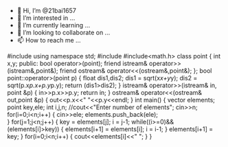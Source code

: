 - 👋 Hi, I’m @21bai1657
- 👀 I’m interested in ...
- 🌱 I’m currently learning ...
- 💞️ I’m looking to collaborate on ...
- 📫 How to reach me ...

<!---
21bai1657/21bai1657 is a ✨ special ✨ repository because its `README.md` (this file) appears on your GitHub profile.
You can click the Preview link to take a look at your changes.
--->
#include<iostream>
using namespace std;
#include<vector>
#include<math.h>
class point
{
    int x,y;
    public:
    bool operator>(point);
    friend istream& operator>>(istream&,point&);
    friend ostream& operator<<(ostream&,point&);
};
bool point::operator>(point p)
{
    float dis1,dis2;
    dis1 = sqrt(x*x+y*y);
    dis2 = sqrt(p.x*p.x+p.y*p.y);
    return (dis1>dis2);
}
istream& operator>>(istream& in, point &p)
{
    in>>p.x>>p.y;
    return in;
}
ostream& operator<<(ostream& out,point &p)
{
    out<<p.x<<" "<<p.y<<endl;
}
int main()
{
    vector<point> elements;
    point key,ele;
    int i,j,n;
    //cout<<"Enter number of elements";
    cin>>n;
    for(i=0;i<n;i++)
    {
        cin>>ele;
        elements.push_back(ele);        
    }
    for(j=1;j<n;j++)
    {
        key = elements[j];
        i = j-1;
        while((i>=0)&&(elements[i]>key))
        {
            elements[i+1] = elements[i];
            i = i-1;
        }
        elements[i+1] = key;
    }
    for(i=0;i<n;i++)
    {
        cout<<elements[i]<<" ";
    }
}
